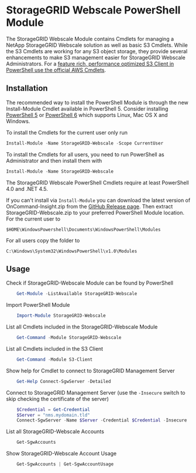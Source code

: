 StorageGRID Webscale PowerShell Module
======================================

The StorageGRID Webscale Module contains Cmdlets for managing a NetApp StorageGRID Webscale solution as well as basic S3 Cmdlets. While the S3 Cmdlets are working for any S3 object storage, they provide several enhancements to make S3 management easier for StorageGRID Webscale Administrators. For a [feature rich, performance optimized S3 Client in PowerShell use the official AWS Cmdlets](https://aws.amazon.com/de/powershell/).

Installation
------------

The recommended way to install the PowerShell Module is through the new Install-Module Cmdlet available in PowerShell 5. Consider installing [PowerShell 5](https://www.microsoft.com/en-us/download/details.aspx?id=50395) or [PowerShell 6](https://github.com/PowerShell/PowerShell#get-powershell) which supports Linux, Mac OS X and Windows. 

To install the Cmdlets for the current user only run

```powershell
Install-Module -Name StorageGRID-Webscale -Scope CurrentUser
```

To install the Cmdlets for all users, you need to run PowerShell as Administrator and then install them with

```powershell
Install-Module -Name StorageGRID-Webscale
```

The StorageGRID Webscale PowerShell Cmdlets require at least PowerShell 4.0 and .NET 4.5. 

If you can't install via `Install-Module` you can download the latest version of OnCommand-Insight.zip from the [GitHub Release page](https://github.com/ffeldhaus/StorageGRID-Webscale/releases/latest). Then extract StorageGRID-Webscale.zip to your preferred PowerShell Module location. For the current user to 
    
    $HOME\WindowsPowershell\Documents\WindowsPowerShell\Modules
    
For all users copy the folder to 

    C:\Windows\System32\WindowsPowerShell\v1.0\Modules

Usage
-----

Check if StorageGRID-Webscale Module can be found by PowerShell

```powershell
    Get-Module -ListAvailable StorageGRID-Webscale
```
    
Import PowerShell Module
	
```powershell
    Import-Module StorageGRID-Webscale
```

List all Cmdlets included in the StorageGRID-Webscale Module
	
```powershell
    Get-Command -Module StorageGRID-Webscale
```

List all Cmdlets included in the S3 Client

```powershell
    Get-Command -Module S3-Client  
```

Show help for Cmdlet to connect to StorageGRID Management Server
    
```powershell
    Get-Help Connect-SgwServer -Detailed
```

Connect to StorageGRID Management Server (use the `-Insecure` switch to skip checking the certificate of the server)

```powershell
    $Credential = Get-Credential
    $Server = "nms.mydomain.tld"
    Connect-SgwServer -Name $Server -Credential $Credential -Insecure
```

List all StorageGRID-Webscale Accounts

```powershell
    Get-SgwAccounts
```

Show StorageGRID-Webscale Account Usage

```powershell
    Get-SgwAccounts | Get-SgwAccountUsage
```